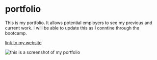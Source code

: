 # portfolio

This is my portfolio. It allows potential employers to see my previous and current work. I will be able to update this as I conntine through the bootcamp.

[link to my website](https://ryannekillian.github.io/portfolio/)

![this is a screenshot of my portfolio]()
